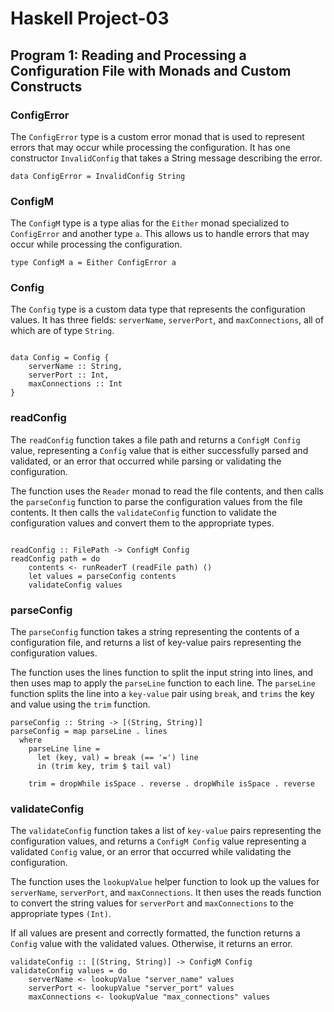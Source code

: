 # Haskell Project-03
## Program 1: Reading and Processing a Configuration File with Monads and Custom Constructs

### ConfigError

The `ConfigError` type is a custom error monad that is used to represent errors that may occur while processing the configuration. It has one constructor `InvalidConfig` that takes a String message describing the error.

```
data ConfigError = InvalidConfig String
```
### ConfigM

The `ConfigM` type is a type alias for the `Either` monad specialized to `ConfigError` and another type `a`. This allows us to handle errors that may occur while processing the configuration.

```
type ConfigM a = Either ConfigError a
```

### Config

The `Config` type is a custom data type that represents the configuration values. It has three fields: `serverName`, `serverPort`, and `maxConnections`, all of which are of type `String`.

```

data Config = Config {
    serverName :: String,
    serverPort :: Int,
    maxConnections :: Int
}

```
### readConfig

The `readConfig` function takes a file path and returns a `ConfigM Config` value, representing a `Config` value that is either successfully parsed and validated, or an error that occurred while parsing or validating the configuration.

The function uses the `Reader` monad to read the file contents, and then calls the `parseConfig` function to parse the configuration values from the file contents. It then calls the `validateConfig` function to validate the configuration values and convert them to the appropriate types.

```

readConfig :: FilePath -> ConfigM Config
readConfig path = do
    contents <- runReaderT (readFile path) ()
    let values = parseConfig contents
    validateConfig values
```

### parseConfig

The `parseConfig` function takes a string representing the contents of a configuration file, and returns a list of key-value pairs representing the configuration values.

The function uses the lines function to split the input string into lines, and then uses map to apply the `parseLine` function to each line. The `parseLine` function splits the line into a `key-value` pair using `break`, and `trims` the key and value using the `trim` function.

```
parseConfig :: String -> [(String, String)]
parseConfig = map parseLine . lines
  where
    parseLine line =
      let (key, val) = break (== '=') line
      in (trim key, trim $ tail val)

    trim = dropWhile isSpace . reverse . dropWhile isSpace . reverse
```


### validateConfig

The `validateConfig` function takes a list of `key-value` pairs representing the configuration values, and returns a `ConfigM Config` value representing a validated `Config` value, or an error that occurred while validating the configuration.

The function uses the `lookupValue` helper function to look up the values for `serverName`, `serverPort`, and `maxConnections`. It then uses the reads function to convert the string values for `serverPort` and `maxConnections` to the appropriate types `(Int)`.

If all values are present and correctly formatted, the function returns a `Config` value with the validated values. Otherwise, it returns an error.

```
validateConfig :: [(String, String)] -> ConfigM Config
validateConfig values = do
    serverName <- lookupValue "server_name" values
    serverPort <- lookupValue "server_port" values
    maxConnections <- lookupValue "max_connections" values
```
   
